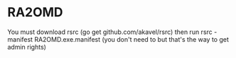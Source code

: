 # RA2OMD

You must download rsrc (go get github.com/akavel/rsrc)
then run rsrc -manifest RA2OMD.exe.manifest
(you don't need to but that's the way to get admin rights)